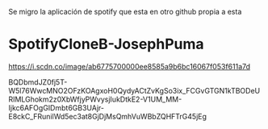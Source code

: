 Se migro la aplicación de spotify que esta en otro github propia a esta

# SpotifyCloneB-JosephPuma

https://i.scdn.co/image/ab6775700000ee8585a9b6bc16067f053f611a7d

BQDbmdJZ0fj5T-W5l76WwcMNO2OFzKOAgxoH0QydyACtZvKgSo3ix_FCGvGTGN1kTBODeURIMLGhokm2z0XbWfjyPWvysjIukDtkE2-V1UM_MM-Ijkc6AFOgGIDmbt6GB3UAjr-E8ckC_FRunilWd5ec3at8GjDjMsQmhVuWBbZQHFTrG45jEg
